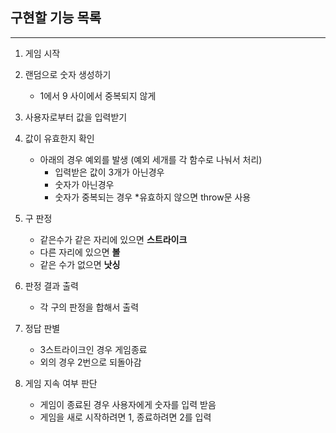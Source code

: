 ## 구현할 기능 목록

* * * 

1. 게임 시작

2. 랜덤으로 숫자 생성하기
    * 1에서 9 사이에서 중복되지 않게

3. 사용자로부터 값을 입력받기

4. 값이 유효한지 확인
    * 아래의 경우 예외를 발생 (예외 세개를 각 함수로 나눠서 처리)
      * 입력받은 값이 3개가 아닌경우
      * 숫자가 아닌경우
      * 숫자가 중복되는 경우
    *유효하지 않으면 throw문 사용

5. 구 판정
    * 같은수가 같은 자리에 있으면 **스트라이크**
    * 다른 자리에 있으면 **볼**
    * 같은 수가 없으면 **낫싱**

6. 판정 결과 출력
    * 각 구의 판정을 합해서 출력

7. 정답 판별
    * 3스트라이크인 경우 게임종료
    * 외의 경우 2번으로 되돌아감

8. 게임 지속 여부 판단
    * 게임이 종료된 경우 사용자에게 숫자를 입력 받음  
    * 게임을 새로 시작하려면 1, 종료하려면 2를 입력